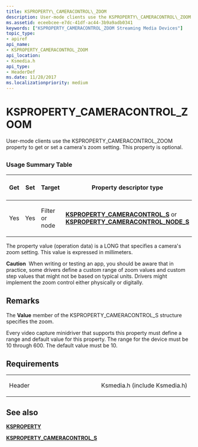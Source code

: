 ```yaml
---
title: KSPROPERTY\_CAMERACONTROL\_ZOOM
description: User-mode clients use the KSPROPERTY\_CAMERACONTROL\_ZOOM property to get or set a camera's zoom setting. This property is optional.
ms.assetid: eceebcee-e7dc-41df-ac44-3b9a9adb0341
keywords: ["KSPROPERTY_CAMERACONTROL_ZOOM Streaming Media Devices"]
topic_type:
- apiref
api_name:
- KSPROPERTY_CAMERACONTROL_ZOOM
api_location:
- Ksmedia.h
api_type:
- HeaderDef
ms.date: 11/28/2017
ms.localizationpriority: medium
---
```


# KSPROPERTY\_CAMERACONTROL\_ZOOM


User-mode clients use the KSPROPERTY\_CAMERACONTROL\_ZOOM property to get or set a camera's zoom setting. This property is optional.

## <span id="ddk_ksproperty_cameracontrol_zoom_ks"></span><span id="DDK_KSPROPERTY_CAMERACONTROL_ZOOM_KS"></span>


### Usage Summary Table

<table>
<colgroup>
<col width="20%" />
<col width="20%" />
<col width="20%" />
<col width="20%" />
<col width="20%" />
</colgroup>
<thead>
<tr class="header">
<th>Get</th>
<th>Set</th>
<th>Target</th>
<th>Property descriptor type</th>
<th>Property value type</th>
</tr>
</thead>
<tbody>
<tr class="odd">
<td><p>Yes</p></td>
<td><p>Yes</p></td>
<td><p>Filter or node</p></td>
<td><p><a href="https://docs.microsoft.com/windows-hardware/drivers/ddi/ksmedia/ns-ksmedia-ksproperty_cameracontrol_s" data-raw-source="[&lt;strong&gt;KSPROPERTY_CAMERACONTROL_S&lt;/strong&gt;](/windows-hardware/drivers/ddi/ksmedia/ns-ksmedia-ksproperty_cameracontrol_s)"><strong>KSPROPERTY_CAMERACONTROL_S</strong></a> or <a href="https://docs.microsoft.com/windows-hardware/drivers/ddi/ksmedia/ns-ksmedia-ksproperty_cameracontrol_node_s" data-raw-source="[&lt;strong&gt;KSPROPERTY_CAMERACONTROL_NODE_S&lt;/strong&gt;](/windows-hardware/drivers/ddi/ksmedia/ns-ksmedia-ksproperty_cameracontrol_node_s)"><strong>KSPROPERTY_CAMERACONTROL_NODE_S</strong></a></p></td>
<td><p>LONG</p></td>
</tr>
</tbody>
</table>

 

The property value (operation data) is a LONG that specifies a camera's zoom setting. This value is expressed in millimeters.

**Caution**  When writing or testing an app, you should be aware that in practice, some drivers define a custom range of zoom values and custom step values that might not be based on typical units. Drivers might implement the zoom control either physically or digitally.

Remarks
-------

The **Value** member of the KSPROPERTY\_CAMERACONTROL\_S structure specifies the zoom.

Every video capture minidriver that supports this property must define a range and default value for this property. The range for the device must be 10 through 600. The default value must be 10.

Requirements
------------

<table>
<colgroup>
<col width="50%" />
<col width="50%" />
</colgroup>
<tbody>
<tr class="odd">
<td><p>Header</p></td>
<td>Ksmedia.h (include Ksmedia.h)</td>
</tr>
</tbody>
</table>

## See also


[**KSPROPERTY**](/windows-hardware/drivers/ddi/ks/ns-ks-ksidentifier)

[**KSPROPERTY\_CAMERACONTROL\_S**](/windows-hardware/drivers/ddi/ksmedia/ns-ksmedia-ksproperty_cameracontrol_s)

 

